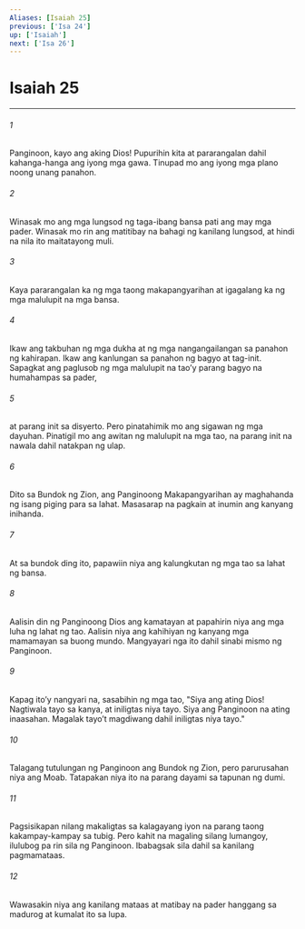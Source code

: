 ```yaml
---
Aliases: [Isaiah 25]
previous: ['Isa 24']
up: ['Isaiah']
next: ['Isa 26']
---
```

# Isaiah 25

***


###### 1 


Panginoon, kayo ang aking Dios! Pupurihin kita at pararangalan dahil kahanga-hanga ang iyong mga gawa. Tinupad mo ang iyong mga plano noong unang panahon. 


###### 2 


Winasak mo ang mga lungsod ng taga-ibang bansa pati ang may mga pader. Winasak mo rin ang matitibay na bahagi ng kanilang lungsod, at hindi na nila ito maitatayong muli. 


###### 3 


Kaya pararangalan ka ng mga taong makapangyarihan at igagalang ka ng mga malulupit na mga bansa. 


###### 4 


Ikaw ang takbuhan ng mga dukha at ng mga nangangailangan sa panahon ng kahirapan. Ikaw ang kanlungan sa panahon ng bagyo at tag-init. Sapagkat ang paglusob ng mga malulupit na taoʼy parang bagyo na humahampas sa pader, 


###### 5 


at parang init sa disyerto. Pero pinatahimik mo ang sigawan ng mga dayuhan. Pinatigil mo ang awitan ng malulupit na mga tao, na parang init na nawala dahil natakpan ng ulap. 


###### 6 


Dito sa Bundok ng Zion, ang Panginoong Makapangyarihan ay maghahanda ng isang piging para sa lahat. Masasarap na pagkain at inumin ang kanyang inihanda. 


###### 7 


At sa bundok ding ito, papawiin niya ang kalungkutan ng mga tao sa lahat ng bansa. 


###### 8 


Aalisin din ng Panginoong Dios ang kamatayan at papahirin niya ang mga luha ng lahat ng tao. Aalisin niya ang kahihiyan ng kanyang mga mamamayan sa buong mundo. Mangyayari nga ito dahil sinabi mismo ng Panginoon. 


###### 9 


Kapag itoʼy nangyari na, sasabihin ng mga tao, "Siya ang ating Dios! Nagtiwala tayo sa kanya, at iniligtas niya tayo. Siya ang Panginoon na ating inaasahan. Magalak tayoʼt magdiwang dahil iniligtas niya tayo." 


###### 10 


Talagang tutulungan ng Panginoon ang Bundok ng Zion, pero parurusahan niya ang Moab. Tatapakan niya ito na parang dayami sa tapunan ng dumi. 


###### 11 


Pagsisikapan nilang makaligtas sa kalagayang iyon na parang taong kakampay-kampay sa tubig. Pero kahit na magaling silang lumangoy, ilulubog pa rin sila ng Panginoon. Ibabagsak sila dahil sa kanilang pagmamataas. 


###### 12 


Wawasakin niya ang kanilang mataas at matibay na pader hanggang sa madurog at kumalat ito sa lupa.
